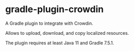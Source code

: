 # gradle-plugin-crowdin

A Gradle plugin to integrate with Crowdin.

Allows to upload, download, and copy localized resources.

The plugin requires at least Java 11 and Gradle 7.5.1.
